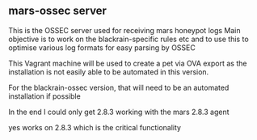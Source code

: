 mars-ossec server
-----------------
This is the OSSEC server used for receiving mars honeypot logs
Main objective is to work on the blackrain-specific rules etc and to use this to 
optimise various log formats for easy parsing by OSSEC

This Vagrant machine will be used to create a pet via OVA export as the installation is not easily 
able to be automated in this version.

For the blackrain-ossec version, that will need to be an automated installation if possible

In the end I could only get 2.8.3 working with the mars 2.8.3 agent

<logall>yes</logall> works on 2.8.3 which is the critical functionality